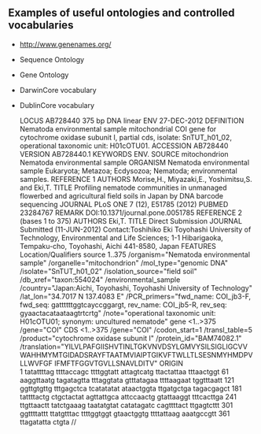 



Examples of useful ontologies and controlled vocabularies
---------------------------------------------------------
- http://www.genenames.org/
- Sequence Ontology
- Gene Ontology
- DarwinCore vocabulary
- DublinCore vocabulary


    LOCUS       AB728440                 375 bp    DNA     linear   ENV 27-DEC-2012
    DEFINITION  Nematoda environmental sample mitochondrial COI gene for cytochrome
                oxidase subunit I, partial cds, isolate: SnTUT_h01_02, operational
                taxonomic unit: H01cOTU01.
    ACCESSION   AB728440
    VERSION     AB728440.1
    KEYWORDS    ENV.
    SOURCE      mitochondrion Nematoda environmental sample
      ORGANISM  Nematoda environmental sample
                Eukaryota; Metazoa; Ecdysozoa; Nematoda; environmental samples.
    REFERENCE   1
      AUTHORS   Morise,H., Miyazaki,E., Yoshimitsu,S. and Eki,T.
      TITLE     Profiling nematode communities in unmanaged flowerbed and
                agricultural field soils in Japan by DNA barcode sequencing
      JOURNAL   PLoS ONE 7 (12), E51785 (2012)
       PUBMED   23284767
      REMARK    DOI:10.1371/journal.pone.0051785
    REFERENCE   2  (bases 1 to 375)
      AUTHORS   Eki,T.
      TITLE     Direct Submission
      JOURNAL   Submitted (11-JUN-2012) Contact:Toshihiko Eki Toyohashi University
                of Technology, Environmental and Life Sciences; 1-1 Hibarigaoka,
                Tempaku-cho, Toyohashi, Aichi 441-8580, Japan
    FEATURES             Location/Qualifiers
         source          1..375
                         /organism="Nematoda environmental sample"
                         /organelle="mitochondrion"
                         /mol_type="genomic DNA"
                         /isolate="SnTUT_h01_02"
                         /isolation_source="field soil"
                         /db_xref="taxon:554024"
                         /environmental_sample
                         /country="Japan:Aichi, Toyohashi, Toyohashi University of
                         Technology"
                         /lat_lon="34.7017 N 137.4083 E"
                         /PCR_primers="fwd_name: COI_jb3-F, fwd_seq:
                         gattttttggtcayccggargt, rev_name: COI_jb5-R, rev_seq:
                         gyaactacataataagtrtcrtg"
                         /note="operational taxonomic unit: H01cOTU01;
                         synonym: uncultured nematode"
         gene            <1..>375
                         /gene="COI"
         CDS             <1..>375
                         /gene="COI"
                         /codon_start=1
                         /transl_table=5
                         /product="cytochrome oxidase subunit I"
                         /protein_id="BAM74082.1"
                         /translation="YILVLPAFGIISHVTINLTGKVNVDSYLGMVYSILSIGLIGCVV
                         WAHHMYMTGIDADSRAYFTAATMVIAIPTGIKVFTWLLTLSESNMYHMDPVLLWVFGF
                         IFMFTFGGVTGVLLSNAVLDITV"
    ORIGIN      
            1 tatattttag ttttaccagc ttttggtatt attagtcatg ttactattaa tttaactggt
           61 aaggttaatg tagatagtta tttaggtata gtttatagaa ttttaagaat tggtttaatt
          121 ggttgtgttg tttgagctca tcatatatat ataactggta ttgatgctga tagacgagct
          181 tattttactg ctgctactat agttattgca attccaactg gtattaaggt tttcacttga
          241 ttgttaactt tatctgaaag taatatgtat catatagatc cagttttact ttgagtcttt
          301 ggttttattt ttatgtttac ttttggtggt gtaactggtg ttttattaag aaatgccgtt
          361 ttagatatta ctgta
    //

